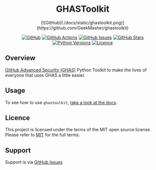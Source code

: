 <div align="center">
<h1>GHASToolkit</h1>
[![GitHub](./docs/static/ghastoolkit.png)](https://github.com/GeekMasher/ghastoolkit)

[![GitHub](https://img.shields.io/badge/github-%23121011.svg?style=for-the-badge&logo=github&logoColor=white)](https://github.com/GeekMasher/ghastoolkit)
[![GitHub Actions](https://img.shields.io/github/actions/workflow/status/geekmasher/ghastoolkit/python-package.yml?style=for-the-badge)](https://github.com/GeekMasher/ghastoolkit/actions/workflows/python-package.yml?query=branch%3Amain)
[![GitHub Issues](https://img.shields.io/github/issues/geekmasher/ghastoolkit?style=for-the-badge)](https://github.com/GeekMasher/ghastoolkit/issues)
[![GitHub Stars](https://img.shields.io/github/stars/geekmasher/ghastoolkit?style=for-the-badge)](https://github.com/GeekMasher/ghastoolkit)
[![Python Versions](https://img.shields.io/pypi/pyversions/ghastoolkit?style=for-the-badge)](https://pypi.org/project/ghastoolkit/)
[![Licence](https://img.shields.io/github/license/Ileriayo/markdown-badges?style=for-the-badge)](./LICENSE)

</div>

## Overview

[GitHub Advanced Security (GHAS)](https://github.com/features/security) Python Toolkit to make the lives of everyone that uses GHAS a little easier.


## Usage 

To see how to use `ghastoolkit`, [take a look at the docs](https://geekmasher.github.io/ghastoolkit).


## Licence

This project is licensed under the terms of the MIT open source license.
Please refer to [MIT](./LICENSE.md) for the full terms.


## Support

Support is via [GitHub Issues](https://github.com/GeekMasher/ghastoolkit/issues)


